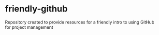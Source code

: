 # friendly-github
Repository created to provide resources for a friendly intro to using GitHub for project management
